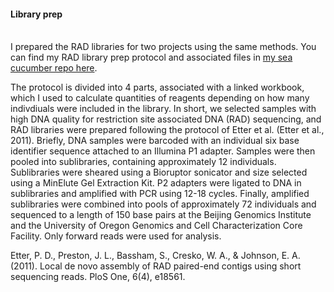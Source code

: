 #### Library prep

<br>I prepared the RAD libraries for two projects using the same methods. You can find my RAD library prep protocol and associated files in [my sea cucumber repo here](https://github.com/nclowell/RAD_sea_cucumbers/tree/master/1_library_prep). 

The protocol is divided into 4 parts, associated with a linked workbook, which I used to calculate quantities of reagents depending on how many indivdiuals were included in the library. In short, we selected samples with high DNA quality for restriction site associated DNA (RAD) sequencing, and RAD libraries were prepared following the protocol of Etter et al. (Etter et al., 2011). Briefly, DNA samples were barcoded with an individual six base identifier sequence attached to an Illumina P1 adapter. Samples were then pooled into sublibraries, containing approximately 12 individuals. Sublibraries were sheared using a Bioruptor sonicator and size selected using a MinElute Gel Extraction Kit. P2 adapters were ligated to DNA in sublibraries and amplified with PCR using 12-18 cycles. Finally, amplified sublibraries were combined into pools of approximately 72 individuals and sequenced to a length of 150 base pairs at the Beijing Genomics Institute and the University of Oregon Genomics and Cell Characterization Core Facility. Only forward reads were used for analysis.

Etter, P. D., Preston, J. L., Bassham, S., Cresko, W. A., & Johnson, E. A. (2011). Local de novo assembly of RAD paired-end contigs using short sequencing reads. PloS One, 6(4), e18561.